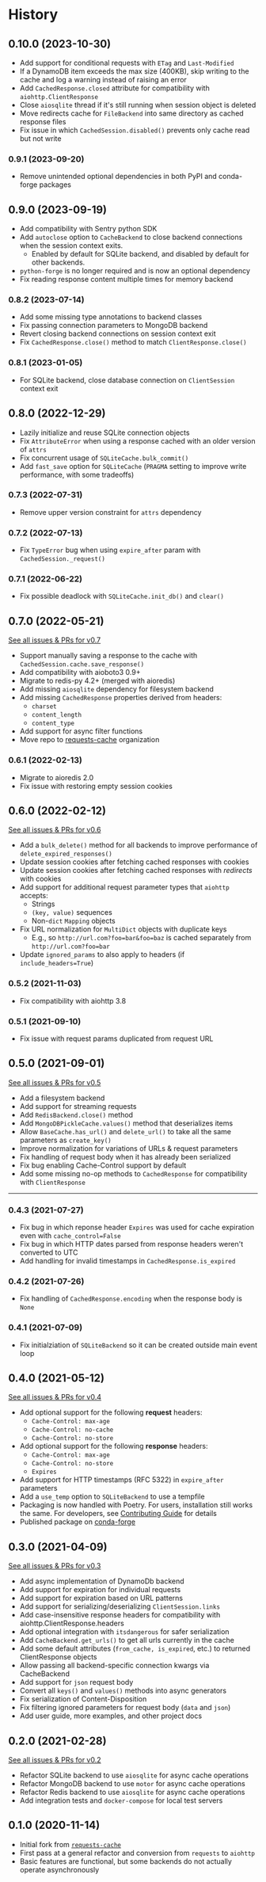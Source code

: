 # History

## 0.10.0 (2023-10-30)
* Add support for conditional requests with `ETag` and `Last-Modified`
* If a DynamoDB item exceeds the max size (400KB), skip writing to the cache and log a warning instead of raising an error
* Add `CachedResponse.closed` attribute for compatibility with `aiohttp.ClientResponse`
* Close `aiosqlite` thread if it's still running when session object is deleted
* Move redirects cache for `FileBackend` into same directory as cached response files
* Fix issue in which `CachedSession.disabled()` prevents only cache read but not write

### 0.9.1 (2023-09-20)
* Remove unintended optional dependencies in both PyPI and conda-forge packages

## 0.9.0 (2023-09-19)
* Add compatibility with Sentry python SDK
* Add `autoclose` option to `CacheBackend` to close backend connections when the session context exits.
  * Enabled by default for SQLite backend, and disabled by default for other backends.
* `python-forge` is no longer required and is now an optional dependency
* Fix reading response content multiple times for memory backend

### 0.8.2 (2023-07-14)
* Add some missing type annotations to backend classes
* Fix passing connection parameters to MongoDB backend
* Revert closing backend connections on session context exit
* Fix `CachedResponse.close()` method to match `ClientResponse.close()`

### 0.8.1 (2023-01-05)
* For SQLite backend, close database connection on `ClientSession` context exit

## 0.8.0 (2022-12-29)
* Lazily initialize and reuse SQLite connection objects
* Fix `AttributeError` when using a response cached with an older version of `attrs`
* Fix concurrent usage of `SQLiteCache.bulk_commit()`
* Add `fast_save` option for `SQLiteCache` (`PRAGMA` setting to improve write performance, with some tradeoffs)

### 0.7.3 (2022-07-31)
* Remove upper version constraint for `attrs` dependency

### 0.7.2 (2022-07-13)
* Fix `TypeError` bug when using `expire_after` param with `CachedSession._request()`

### 0.7.1 (2022-06-22)
* Fix possible deadlock with `SQLiteCache.init_db()` and `clear()`

## 0.7.0 (2022-05-21)
[See all issues & PRs for v0.7](https://github.com/requests-cache/aiohttp-client-cache/milestone/6?closed=1)
* Support manually saving a response to the cache with `CachedSession.cache.save_response()`
* Add compatibility with aioboto3 0.9+
* Migrate to redis-py 4.2+ (merged with aioredis)
* Add missing `aiosqlite` dependency for filesystem backend
* Add missing `CachedResponse` properties derived from headers:
  * `charset`
  * `content_length`
  * `content_type`
* Add support for async filter functions
* Move repo to [requests-cache](https://github.com/requests-cache) organization

### 0.6.1 (2022-02-13)
* Migrate to aioredis 2.0
* Fix issue with restoring empty session cookies

## 0.6.0 (2022-02-12)
[See all issues & PRs for v0.6](https://github.com/requests-cache/aiohttp-client-cache/milestone/5?closed=1)
* Add a `bulk_delete()` method for all backends to improve performance of `delete_expired_responses()`
* Update session cookies after fetching cached responses with cookies
* Update session cookies after fetching cached responses with _redirects_ with cookies
* Add support for additional request parameter types that `aiohttp` accepts:
  * Strings
  * `(key, value)` sequences
  * Non-`dict` `Mapping` objects
* Fix URL normalization for `MultiDict` objects with duplicate keys
  * E.g., so  `http://url.com?foo=bar&foo=baz` is cached separately from `http://url.com?foo=bar`
* Update `ignored_params` to also apply to headers (if `include_headers=True`)

### 0.5.2 (2021-11-03)
* Fix compatibility with aiohttp 3.8

### 0.5.1 (2021-09-10)
* Fix issue with request params duplicated from request URL

## 0.5.0 (2021-09-01)
[See all issues & PRs for v0.5](https://github.com/requests-cache/aiohttp-client-cache/milestone/4?closed=1)

* Add a filesystem backend
* Add support for streaming requests
* Add `RedisBackend.close()` method
* Add `MongoDBPickleCache.values()` method that deserializes items
* Allow `BaseCache.has_url()` and `delete_url()` to take all the same parameters as `create_key()`
* Improve normalization for variations of URLs & request parameters
* Fix handling of request body when it has already been serialized
* Fix bug enabling Cache-Control support by default
* Add some missing no-op methods to `CachedResponse` for compatibility with `ClientResponse`

---
### 0.4.3 (2021-07-27)
* Fix bug in which reponse header `Expires` was used for cache expiration even with `cache_control=False`
* Fix bug in which HTTP dates parsed from response headers weren't converted to UTC
* Add handling for invalid timestamps in `CachedResponse.is_expired`

### 0.4.2 (2021-07-26)
* Fix handling of `CachedResponse.encoding` when the response body is `None`

### 0.4.1 (2021-07-09)
* Fix initialziation of `SQLiteBackend` so it can be created outside main event loop

## 0.4.0 (2021-05-12)
[See all issues & PRs for v0.4](https://github.com/requests-cache/aiohttp-client-cache/milestone/3?closed=1)

* Add optional support for the following **request** headers:
    * `Cache-Control: max-age`
    * `Cache-Control: no-cache`
    * `Cache-Control: no-store`
* Add optional support for the following **response** headers:
    * `Cache-Control: max-age`
    * `Cache-Control: no-store`
    * `Expires`
* Add support for HTTP timestamps (RFC 5322) in ``expire_after`` parameters
* Add a `use_temp` option to `SQLiteBackend` to use a tempfile
* Packaging is now handled with Poetry. For users, installation still works the same. For developers,
  see [Contributing Guide](https://aiohttp-client-cache.readthedocs.io/en/stable/contributing.html) for details
* Published package on [conda-forge](https://anaconda.org/conda-forge/aiohttp-client-cache)

## 0.3.0 (2021-04-09)
[See all issues & PRs for v0.3](https://github.com/requests-cache/aiohttp-client-cache/milestone/2?closed=1)

* Add async implementation of DynamoDb backend
* Add support for expiration for individual requests
* Add support for expiration based on URL patterns
* Add support for serializing/deserializing `ClientSession.links`
* Add case-insensitive response headers for compatibility with aiohttp.ClientResponse.headers
* Add optional integration with `itsdangerous` for safer serialization
* Add `CacheBackend.get_urls()` to get all urls currently in the cache
* Add some default attributes (`from_cache, is_expired`, etc.) to returned ClientResponse objects
* Allow passing all backend-specific connection kwargs via CacheBackend
* Add support for `json` request body
* Convert all `keys()` and `values()` methods into async generators
* Fix serialization of Content-Disposition
* Fix filtering ignored parameters for request body (`data` and `json`)
* Add user guide, more examples, and other project docs

## 0.2.0 (2021-02-28)
[See all issues & PRs for v0.2](https://github.com/requests-cache/aiohttp-client-cache/milestone/1?closed=1)

* Refactor SQLite backend to use `aiosqlite` for async cache operations
* Refactor MongoDB backend to use `motor` for async cache operations
* Refactor Redis backend to use `aiosqlite` for async cache operations
* Add integration tests and `docker-compose` for local test servers

## 0.1.0 (2020-11-14)
* Initial fork from [`requests-cache`](https://github.com/reclosedev/requests-cache)
* First pass at a general refactor and conversion from `requests` to `aiohttp`
* Basic features are functional, but some backends do not actually operate asynchronously
